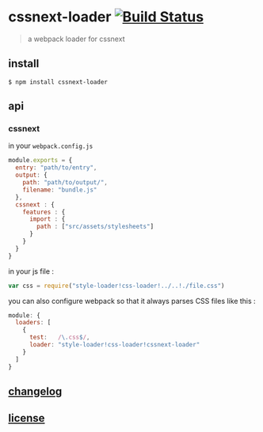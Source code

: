 # cssnext-loader [![Build Status](http://img.shields.io/travis/cssnext/cssnext-loader.svg)](https://travis-ci.org/cssnext/cssnext-loader)

> a webpack loader for cssnext

## install

```console
$ npm install cssnext-loader
```

## api

### cssnext

in your `webpack.config.js`

```javascript
module.exports = {
  entry: "path/to/entry",
  output: {
    path: "path/to/output/",
    filename: "bundle.js"
  },
  cssnext : {
    features : {
      import : {
        path : ["src/assets/stylesheets"]
      }
    }
  }
}
```

in your js file :

```javascript
var css = require("style-loader!css-loader!../..!./file.css")
```

you can also configure webpack so that it always parses CSS files like this :

```javascript
module: {
  loaders: [
    {
      test:   /\.css$/,
      loader: "style-loader!css-loader!cssnext-loader"
    }
  ]
}
```

## [changelog](CHANGELOG.md)

## [license](LICENSE)

